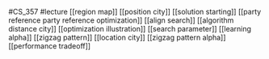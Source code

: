 #CS_357
#lecture
[[region map]]
[[position city]]
[[solution starting]]
[[party reference party reference optimization]]
[[align search]]
[[algorithm distance city]]
[[optimization illustration]]
[[search parameter]]
[[learning alpha]]
[[zigzag pattern]]
[[location city]]
[[zigzag pattern alpha]]
[[performance tradeoff]]
